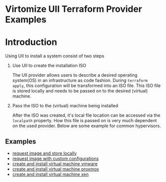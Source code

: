 # Virtomize UII Terraform Provider Examples

# Introduction
Using UII to install a system consist of two steps
1. Use UII to create the installation ISO

    The UII provider allows users to describe a desired operating system(OS) in an infrastructure as code fashion.
    During `terraform apply`, this configuration will be transformed into an ISO file.
    This ISO file is stored locally and needs to be passed on to the desired (virtual) machine.

2. Pass the ISO to the (virtual) machine being installed
    
    After the ISO was created, it's local file location can be accessed via the `localpath` property. 
    How this file is passed on is very much dependent on the used provider.
    Below are some example for common hypervisors.

## Examples

- [request image and store locally](./simple/README.md)
- [request image with custom configurations](./advanced/README.md)
- [create and install virtual machine vmware](./vmware/README.md)
- [create and install virtual machine proxmox](./proxmox/README.md)
- [create and install virtual machine xen](./xen/README.md)
